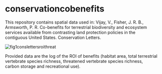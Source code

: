 # conservationcobenefits
This repository contains spatial data used in: Vijay, V., Fisher, J. R. B., Armsworth, P. R. Co-benefits for terrestrial biodiversity and
ecosystem services available from contrasting land protection policies in the contiguous
United States. Conservation Letters.

![fig1conslettersroithreat](https://user-images.githubusercontent.com/44326489/172268704-28011ccb-6624-44fa-8f91-33478c842d39.png)

Provided data are the log of the ROI of benefits (habitat area, total terrestrial vertebrate species richness, threatened vertebrate species richness, carbon storage and recreational use).

